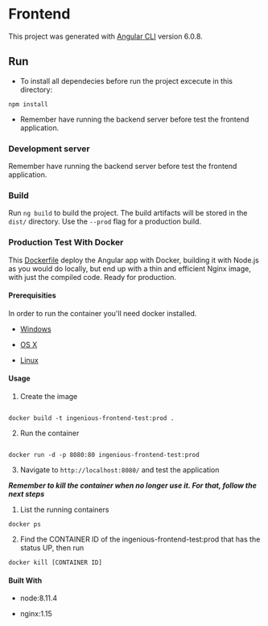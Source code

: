 # Frontend

This project was generated with [Angular CLI](https://github.com/angular/angular-cli) version 6.0.8.

## Run
* To install all dependecies before run the project excecute in this directory:
```shel
npm install
```
* Remember have running the backend server before test the frontend application.
### Development server

Remember have running the backend server before test the frontend application.

### Build

Run `ng build` to build the project. The build artifacts will be stored in the `dist/` directory. Use the `--prod` flag for a production build.

### Production Test With Docker  

This [Dockerfile](./Dockerfile) deploy the Angular app with Docker, building it with Node.js as you would do locally, but end up with a thin and efficient Nginx image, with just the compiled code. Ready for production.

#### Prerequisities

In order to run the container you'll need docker installed.  

*  [Windows](https://docs.docker.com/windows/started)

*  [OS X](https://docs.docker.com/mac/started/)

*  [Linux](https://docs.docker.com/linux/started/)

#### Usage

1. Create the image

```shell

docker build -t ingenious-frontend-test:prod .

```  

2. Run the container

```shell

docker run -d -p 8080:80 ingenious-frontend-test:prod

```

3. Navigate to `http://localhost:8080/` and test the application

**_Remember to kill the container when no longer use it.  For that, follow the next steps_**

1. List the running containers

```shell
docker ps
```

2. Find the CONTAINER ID of the ingenious-frontend-test:prod that has the status UP, then run

```shell
docker kill [CONTAINER ID]
``` 

#### Built With

* node:8.11.4

* nginx:1.15
